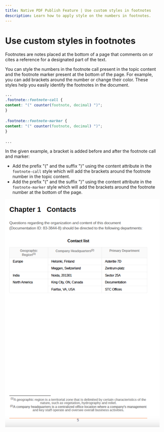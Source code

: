 ```yaml
---
title: Native PDF Publish Feature | Use custom styles in footnotes
description: Learn how to apply style on the numbers in footnotes.
---
```

# Use custom styles in footnotes

Footnotes are notes placed at the bottom of a page that comments on or cites a reference for a designated part of the text. 

You can style the numbers in the footnote call present in the topic content and the footnote marker present at the bottom of the page. For example, you can add brackets around the number or change their color. These styles help you easily identify the footnotes in the document. 

```css
...
.footnote::footnote-call { 
content: "(" counter(footnote, decimal) ")"; 
} 

.footnote::footnote-marker { 
content: "(" counter(footnote, decimal) ")"; 
} 

...
```

In the given example, a bracket is added before and after the footnote call and marker: 

* Add the prefix "(" and the suffix ")" using the content attribute in the `footnote-call` style which will add the brackets around the footnote number in the topic content. 
* Add the prefix "(" and the suffix ")" using the content attribute in the `footnote-marker` style which will add the brackets around the footnote number at the bottom of the page. 

<img src="./assets/pdf-output-footer-numbers.png" alt= "Footer in PDF output" width=500>

